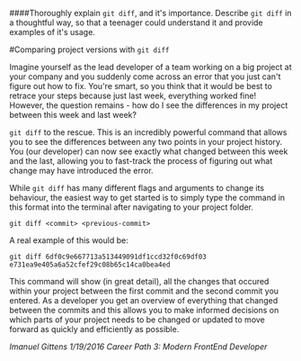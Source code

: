 ####Thoroughly explain `git diff`, and it's importance. Describe `git diff` in a thoughtful way, so that a teenager could understand it and provide examples of it's usage.

#Comparing project versions with `git diff`

Imagine yourself as the lead developer of a team working on a big project at your company and you suddenly come across an error that you just can't figure out how to fix. You're smart, so you think that it would be best to retrace your steps because just last week, everything worked fine! However, the question remains - how do I see the differences in my project between this week and last week? 

`git diff` to the rescue. This is an incredibly powerful command that allows you to see the differences between any two points in your project history. You (our developer) can now see exactly what changed between this week and the last, allowing you to  fast-track the process of figuring out what change may have introduced the error.  

While `git diff` has many different flags and arguments to change its behaviour, the easiest way to get started is to simply type the command in this format into the terminal after navigating to your project folder. 

	git diff <commit> <previous-commit>

A real example of this would be:

	git diff 6df0c9e667713a513449091df1ccd32f0c69df03 e731ea9e405a6a52cfef29c08b65c14ca0bea4ed

This command will show (in great detail), all the changes that occured within your project between the first commit and the second commit you entered. As a developer you get an overview of everything that changed between the commits and this allows you to make informed decisions on which parts of your project needs to be changed or updated to move forward as quickly and efficiently as possible. 



*Imanuel Gittens 1/19/2016 Career Path 3: Modern FrontEnd Developer*
